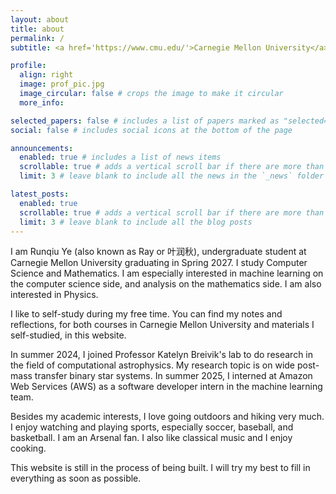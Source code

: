 ```yaml
---
layout: about
title: about
permalink: /
subtitle: <a href='https://www.cmu.edu/'>Carnegie Mellon University</a> 

profile:
  align: right
  image: prof_pic.jpg
  image_circular: false # crops the image to make it circular
  more_info: 

selected_papers: false # includes a list of papers marked as "selected={true}"
social: false # includes social icons at the bottom of the page

announcements:
  enabled: true # includes a list of news items
  scrollable: true # adds a vertical scroll bar if there are more than 3 news items
  limit: 3 # leave blank to include all the news in the `_news` folder

latest_posts:
  enabled: true
  scrollable: true # adds a vertical scroll bar if there are more than 3 new posts items
  limit: 3 # leave blank to include all the blog posts
---
```

I am Runqiu Ye (also known as Ray or 叶润秋), 
undergraduate student at Carnegie Mellon University graduating in Spring 2027. 
I study Computer Science and Mathematics. 
I am especially interested in machine learning on the computer science 
side, and analysis on the mathematics side. I am also interested in Physics.

I like to self-study during my free time. You can
find my notes and reflections, for both courses in Carnegie Mellon University
and materials I self-studied, in this website.

In summer 2024, I joined Professor Katelyn Breivik's lab to do research in the
field of computational astrophysics. My research topic is on wide post-mass
transfer binary star systems. In summer 2025, I interned at Amazon Web Services 
(AWS) as a software developer intern in the machine learning team.

Besides my academic interests, I love going outdoors and hiking very much. I
enjoy watching and playing sports, especially soccer, baseball, and basketball.
I am an Arsenal fan. I also like classical music and I enjoy cooking. 

This website is still in the process of being built. I will try my best to fill
in everything as soon as possible.


<!-- Write your biography here. Tell the world about yourself. Link to your favorite [subreddit](http://reddit.com). You can put a picture in, too. The code is already in, just name your picture `prof_pic.jpg` and put it in the `img/` folder.

Put your address / P.O. box / other info right below your picture. You can also disable any of these elements by editing `profile` property of the YAML header of your `_pages/about.md`. Edit `_bibliography/papers.bib` and Jekyll will render your [publications page](/al-folio/publications/) automatically.

Link to your social media connections, too. This theme is set up to use [Font Awesome icons](https://fontawesome.com/) and [Academicons](https://jpswalsh.github.io/academicons/), like the ones below. Add your Facebook, Twitter, LinkedIn, Google Scholar, or just disable all of them. -->
